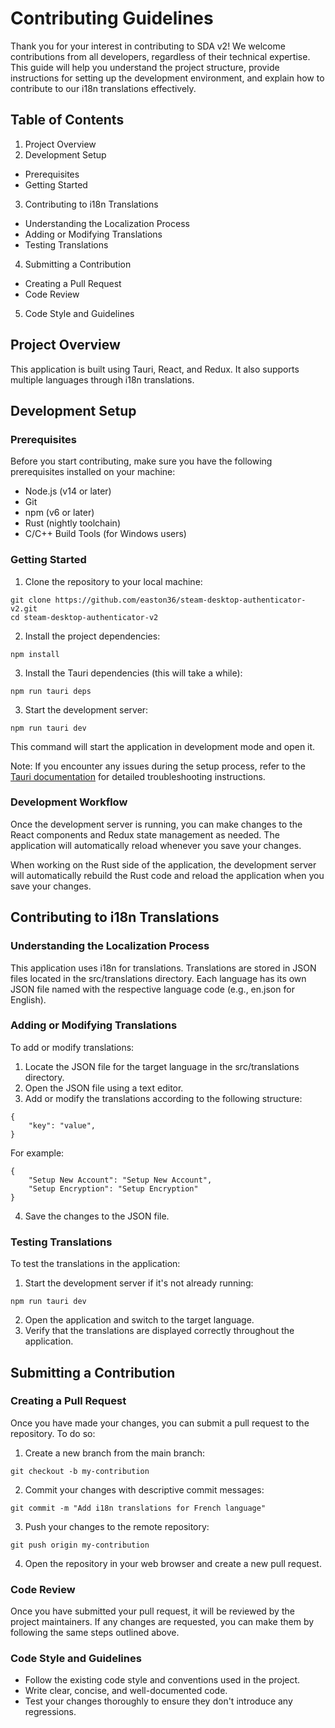 # Contributing Guidelines

Thank you for your interest in contributing to SDA v2! We welcome contributions from all developers, regardless of their technical expertise. This guide will help you understand the project structure, provide instructions for setting up the development environment, and explain how to contribute to our i18n translations effectively.

## Table of Contents
1. Project Overview
2. Development Setup
 - Prerequisites
 - Getting Started
3. Contributing to i18n Translations
 - Understanding the Localization Process
 - Adding or Modifying Translations
 - Testing Translations
4. Submitting a Contribution
 - Creating a Pull Request
 - Code Review
5. Code Style and Guidelines

## Project Overview
This application is built using Tauri, React, and Redux. It also supports multiple languages through i18n translations.

## Development Setup
### Prerequisites
Before you start contributing, make sure you have the following prerequisites installed on your machine:

 - Node.js (v14 or later)
 - Git
 - npm (v6 or later)
 - Rust (nightly toolchain)
 - C/C++ Build Tools (for Windows users)

### Getting Started
1. Clone the repository to your local machine:
```
git clone https://github.com/easton36/steam-desktop-authenticator-v2.git
cd steam-desktop-authenticator-v2
```
2. Install the project dependencies:
```
npm install
```
3. Install the Tauri dependencies (this will take a while):
```
npm run tauri deps
```
3. Start the development server:
```
npm run tauri dev
```
This command will start the application in development mode and open it.

Note: If you encounter any issues during the setup process, refer to the [Tauri documentation](https://tauri.app/v1/guides/getting-started/prerequisites) for detailed troubleshooting instructions.

### Development Workflow
Once the development server is running, you can make changes to the React components and Redux state management as needed. The application will automatically reload whenever you save your changes.

When working on the Rust side of the application, the development server will automatically rebuild the Rust code and reload the application when you save your changes.

## Contributing to i18n Translations
### Understanding the Localization Process
This application uses i18n for translations. Translations are stored in JSON files located in the src/translations directory. Each language has its own JSON file named with the respective language code (e.g., en.json for English).

### Adding or Modifying Translations
To add or modify translations:

1. Locate the JSON file for the target language in the src/translations directory.
2. Open the JSON file using a text editor.
3. Add or modify the translations according to the following structure:
```
{
	"key": "value",
}
```
For example:
```
{
	"Setup New Account": "Setup New Account",
	"Setup Encryption": "Setup Encryption"
}
```
4. Save the changes to the JSON file.

### Testing Translations
To test the translations in the application:

1. Start the development server if it's not already running:
```
npm run tauri dev
```
2. Open the application and switch to the target language.
3. Verify that the translations are displayed correctly throughout the application.

## Submitting a Contribution
### Creating a Pull Request
Once you have made your changes, you can submit a pull request to the repository. To do so:

1. Create a new branch from the main branch:
```
git checkout -b my-contribution
```
2. Commit your changes with descriptive commit messages:
```
git commit -m "Add i18n translations for French language"
```
3. Push your changes to the remote repository:
```
git push origin my-contribution
```
4. Open the repository in your web browser and create a new pull request.

### Code Review
Once you have submitted your pull request, it will be reviewed by the project maintainers. If any changes are requested, you can make them by following the same steps outlined above.

### Code Style and Guidelines
 - Follow the existing code style and conventions used in the project.
 - Write clear, concise, and well-documented code.
 - Test your changes thoroughly to ensure they don't introduce any regressions.